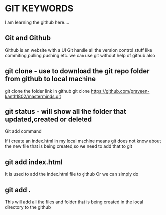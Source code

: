 # GIT KEYWORDS
I am learning the github here....

## Git and Github

Github is an website with a UI
Git handle all the version control stuff like commiting,pulling,pushing etc. we can use git without help of github also


## git clone - use to  download the git repo folder from github to local machine
git clone the folder link in github
git clone https://github.com/praveen-kanth1802/masterminds.git

## git status - will show all the folder that updated,created or deleted 

Git add command

If i create an index.html in my local machine means git does not know about the new file that is being created,so we need to add that to git

## git add index.html 
It is used to add the index.html file to github
                    Or
we can simply do

## git add .
This will add all the files and folder that is being created in the local directory to the github

